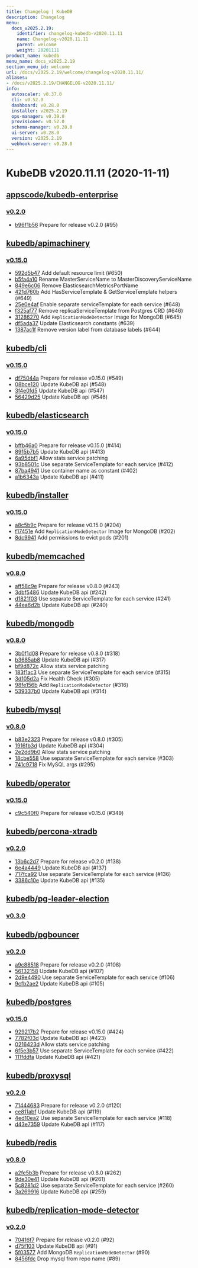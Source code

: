 ```yaml
---
title: Changelog | KubeDB
description: Changelog
menu:
  docs_v2025.2.19:
    identifier: changelog-kubedb-v2020.11.11
    name: Changelog-v2020.11.11
    parent: welcome
    weight: 20201111
product_name: kubedb
menu_name: docs_v2025.2.19
section_menu_id: welcome
url: /docs/v2025.2.19/welcome/changelog-v2020.11.11/
aliases:
- /docs/v2025.2.19/CHANGELOG-v2020.11.11/
info:
  autoscaler: v0.37.0
  cli: v0.52.0
  dashboard: v0.28.0
  installer: v2025.2.19
  ops-manager: v0.39.0
  provisioner: v0.52.0
  schema-manager: v0.28.0
  ui-server: v0.28.0
  version: v2025.2.19
  webhook-server: v0.28.0
---
```


# KubeDB v2020.11.11 (2020-11-11)


## [appscode/kubedb-enterprise](https://github.com/appscode/kubedb-enterprise)

### [v0.2.0](https://github.com/appscode/kubedb-enterprise/releases/tag/v0.2.0)

- [b96f1b56](https://github.com/appscode/kubedb-enterprise/commit/b96f1b56) Prepare for release v0.2.0 (#95)



## [kubedb/apimachinery](https://github.com/kubedb/apimachinery)

### [v0.15.0](https://github.com/kubedb/apimachinery/releases/tag/v0.15.0)

- [592d5b47](https://github.com/kubedb/apimachinery/commit/592d5b47) Add default resource limit (#650)
- [b5fa4a10](https://github.com/kubedb/apimachinery/commit/b5fa4a10) Rename MasterServiceName to MasterDiscoveryServiceName
- [849e6c06](https://github.com/kubedb/apimachinery/commit/849e6c06) Remove ElasticsearchMetricsPortName
- [421d760b](https://github.com/kubedb/apimachinery/commit/421d760b) Add HasServiceTemplate & GetServiceTemplate helpers (#649)
- [25e0e4af](https://github.com/kubedb/apimachinery/commit/25e0e4af) Enable separate serviceTemplate for each service (#648)
- [f325af77](https://github.com/kubedb/apimachinery/commit/f325af77) Remove replicaServiceTemplate from Postgres CRD (#646)
- [31286270](https://github.com/kubedb/apimachinery/commit/31286270) Add `ReplicationModeDetector` Image for MongoDB (#645)
- [df5ada37](https://github.com/kubedb/apimachinery/commit/df5ada37) Update Elasticsearch constants  (#639)
- [1387ac1f](https://github.com/kubedb/apimachinery/commit/1387ac1f) Remove version label from database labels (#644)



## [kubedb/cli](https://github.com/kubedb/cli)

### [v0.15.0](https://github.com/kubedb/cli/releases/tag/v0.15.0)

- [df75044a](https://github.com/kubedb/cli/commit/df75044a) Prepare for release v0.15.0 (#549)
- [08bce120](https://github.com/kubedb/cli/commit/08bce120) Update KubeDB api (#548)
- [3f4e0fd5](https://github.com/kubedb/cli/commit/3f4e0fd5) Update KubeDB api (#547)
- [56429d25](https://github.com/kubedb/cli/commit/56429d25) Update KubeDB api (#546)



## [kubedb/elasticsearch](https://github.com/kubedb/elasticsearch)

### [v0.15.0](https://github.com/kubedb/elasticsearch/releases/tag/v0.15.0)

- [bffb46a0](https://github.com/kubedb/elasticsearch/commit/bffb46a0) Prepare for release v0.15.0 (#414)
- [8915b7b5](https://github.com/kubedb/elasticsearch/commit/8915b7b5) Update KubeDB api (#413)
- [6a95dbf1](https://github.com/kubedb/elasticsearch/commit/6a95dbf1) Allow stats service patching
- [93b8501c](https://github.com/kubedb/elasticsearch/commit/93b8501c) Use separate ServiceTemplate for each service (#412)
- [87ba4941](https://github.com/kubedb/elasticsearch/commit/87ba4941) Use container name as constant (#402)
- [a1b6343a](https://github.com/kubedb/elasticsearch/commit/a1b6343a) Update KubeDB api (#411)



## [kubedb/installer](https://github.com/kubedb/installer)

### [v0.15.0](https://github.com/kubedb/installer/releases/tag/v0.15.0)

- [a8c5b9c](https://github.com/kubedb/installer/commit/a8c5b9c) Prepare for release v0.15.0 (#204)
- [f17451e](https://github.com/kubedb/installer/commit/f17451e) Add `ReplicationModeDetector` Image for MongoDB (#202)
- [8dc9941](https://github.com/kubedb/installer/commit/8dc9941) Add permissions to evict pods (#201)



## [kubedb/memcached](https://github.com/kubedb/memcached)

### [v0.8.0](https://github.com/kubedb/memcached/releases/tag/v0.8.0)

- [aff58c9e](https://github.com/kubedb/memcached/commit/aff58c9e) Prepare for release v0.8.0 (#243)
- [3dbf5486](https://github.com/kubedb/memcached/commit/3dbf5486) Update KubeDB api (#242)
- [d1821f03](https://github.com/kubedb/memcached/commit/d1821f03) Use separate ServiceTemplate for each service (#241)
- [44ea6d2b](https://github.com/kubedb/memcached/commit/44ea6d2b) Update KubeDB api (#240)



## [kubedb/mongodb](https://github.com/kubedb/mongodb)

### [v0.8.0](https://github.com/kubedb/mongodb/releases/tag/v0.8.0)

- [3b0f1d08](https://github.com/kubedb/mongodb/commit/3b0f1d08) Prepare for release v0.8.0 (#318)
- [b3685ab8](https://github.com/kubedb/mongodb/commit/b3685ab8) Update KubeDB api (#317)
- [bf9d872c](https://github.com/kubedb/mongodb/commit/bf9d872c) Allow stats service patching
- [183f1ac3](https://github.com/kubedb/mongodb/commit/183f1ac3) Use separate ServiceTemplate for each service (#315)
- [3d105d2a](https://github.com/kubedb/mongodb/commit/3d105d2a) Fix Health Check (#305)
- [98fe156b](https://github.com/kubedb/mongodb/commit/98fe156b) Add `ReplicationModeDetector` (#316)
- [539337b0](https://github.com/kubedb/mongodb/commit/539337b0) Update KubeDB api (#314)



## [kubedb/mysql](https://github.com/kubedb/mysql)

### [v0.8.0](https://github.com/kubedb/mysql/releases/tag/v0.8.0)

- [b83e2323](https://github.com/kubedb/mysql/commit/b83e2323) Prepare for release v0.8.0 (#305)
- [1916fb3d](https://github.com/kubedb/mysql/commit/1916fb3d) Update KubeDB api (#304)
- [2e2dd9b0](https://github.com/kubedb/mysql/commit/2e2dd9b0) Allow stats service patching
- [18cbe558](https://github.com/kubedb/mysql/commit/18cbe558) Use separate ServiceTemplate for each service (#303)
- [741c9718](https://github.com/kubedb/mysql/commit/741c9718) Fix MySQL args (#295)



## [kubedb/operator](https://github.com/kubedb/operator)

### [v0.15.0](https://github.com/kubedb/operator/releases/tag/v0.15.0)

- [c9c540f0](https://github.com/kubedb/operator/commit/c9c540f0) Prepare for release v0.15.0 (#349)



## [kubedb/percona-xtradb](https://github.com/kubedb/percona-xtradb)

### [v0.2.0](https://github.com/kubedb/percona-xtradb/releases/tag/v0.2.0)

- [13b6c2d7](https://github.com/kubedb/percona-xtradb/commit/13b6c2d7) Prepare for release v0.2.0 (#138)
- [6e4a4449](https://github.com/kubedb/percona-xtradb/commit/6e4a4449) Update KubeDB api (#137)
- [717fca92](https://github.com/kubedb/percona-xtradb/commit/717fca92) Use separate ServiceTemplate for each service (#136)
- [3386c10e](https://github.com/kubedb/percona-xtradb/commit/3386c10e) Update KubeDB api (#135)



## [kubedb/pg-leader-election](https://github.com/kubedb/pg-leader-election)

### [v0.3.0](https://github.com/kubedb/pg-leader-election/releases/tag/v0.3.0)




## [kubedb/pgbouncer](https://github.com/kubedb/pgbouncer)

### [v0.2.0](https://github.com/kubedb/pgbouncer/releases/tag/v0.2.0)

- [a9c88518](https://github.com/kubedb/pgbouncer/commit/a9c88518) Prepare for release v0.2.0 (#108)
- [56132158](https://github.com/kubedb/pgbouncer/commit/56132158) Update KubeDB api (#107)
- [2d9e4490](https://github.com/kubedb/pgbouncer/commit/2d9e4490) Use separate ServiceTemplate for each service (#106)
- [9cfb2ae2](https://github.com/kubedb/pgbouncer/commit/9cfb2ae2) Update KubeDB api (#105)



## [kubedb/postgres](https://github.com/kubedb/postgres)

### [v0.15.0](https://github.com/kubedb/postgres/releases/tag/v0.15.0)

- [929217b2](https://github.com/kubedb/postgres/commit/929217b2) Prepare for release v0.15.0 (#424)
- [7782f03d](https://github.com/kubedb/postgres/commit/7782f03d) Update KubeDB api (#423)
- [0216423d](https://github.com/kubedb/postgres/commit/0216423d) Allow stats service patching
- [6f5e3b57](https://github.com/kubedb/postgres/commit/6f5e3b57) Use separate ServiceTemplate for each service (#422)
- [111fddfa](https://github.com/kubedb/postgres/commit/111fddfa) Update KubeDB api (#421)



## [kubedb/proxysql](https://github.com/kubedb/proxysql)

### [v0.2.0](https://github.com/kubedb/proxysql/releases/tag/v0.2.0)

- [71444683](https://github.com/kubedb/proxysql/commit/71444683) Prepare for release v0.2.0 (#120)
- [ce811abf](https://github.com/kubedb/proxysql/commit/ce811abf) Update KubeDB api (#119)
- [4ed10ea2](https://github.com/kubedb/proxysql/commit/4ed10ea2) Use separate ServiceTemplate for each service (#118)
- [d43e7359](https://github.com/kubedb/proxysql/commit/d43e7359) Update KubeDB api (#117)



## [kubedb/redis](https://github.com/kubedb/redis)

### [v0.8.0](https://github.com/kubedb/redis/releases/tag/v0.8.0)

- [a2fe5b3b](https://github.com/kubedb/redis/commit/a2fe5b3b) Prepare for release v0.8.0 (#262)
- [9de30e41](https://github.com/kubedb/redis/commit/9de30e41) Update KubeDB api (#261)
- [5c8281d2](https://github.com/kubedb/redis/commit/5c8281d2) Use separate ServiceTemplate for each service (#260)
- [3a269916](https://github.com/kubedb/redis/commit/3a269916) Update KubeDB api (#259)



## [kubedb/replication-mode-detector](https://github.com/kubedb/replication-mode-detector)

### [v0.2.0](https://github.com/kubedb/replication-mode-detector/releases/tag/v0.2.0)

- [70416f7](https://github.com/kubedb/replication-mode-detector/commit/70416f7) Prepare for release v0.2.0 (#92)
- [d75f103](https://github.com/kubedb/replication-mode-detector/commit/d75f103) Update KubeDB api (#91)
- [5f03577](https://github.com/kubedb/replication-mode-detector/commit/5f03577) Add MongoDB `ReplicationModeDetector` (#90)
- [8456fdc](https://github.com/kubedb/replication-mode-detector/commit/8456fdc) Drop mysql from repo name (#89)




